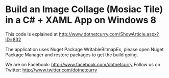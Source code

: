 Build an Image Collage (Mosiac Tile) in a C# + XAML App on Windows 8
====================================================================

This code is explained at http://www.dotnetcurry.com/ShowArticle.aspx?ID=832

The application uses Nuget Package WritableBitmapEx, please open Nuget Package Manager and restore packages to get the build going.

We are on Facebook: http://www.facebook.com/dotnetcurry
Follow us on Twitter: http://www.twitter.com/dotnetcurry
